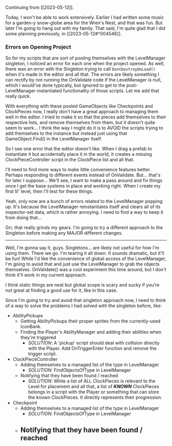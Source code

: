 Continuing from [[2023-05-12]].

Today, I won't be able to work extensively. Earlier I had written some music for a garden-y snow-globe area for the Wren's Nest, and that was fun. But later I'm going to hang out with my family. That said, I'm quite glad that I did some planning previously, in [[2023-05-12#^004546]].

### Errors on Opening Project
So for my scripts that are sort of pooling themselves with the LevelManager singleton, I noticed an error for each one when the project opened. As well, there was an error with the Singleton trying to call `DontDestroyOnLoad()` when it's made in the editor and all that. The errors are likely something I can rectify by not running the OnValidate code if the LevelManager is null, which I would've done typically, but ignored to get to the post-LevelManager-instantiated functionality of those scripts.
Let me add that really quick.

With everything with these pooled GameObjects like Checkpoints and ClockPieces now, I really don't have a great approach to managing them well in the editor. I tried to make it so that the pieces add themselves to their respective lists, and remove themselves from them, but it doesn't quite seem to work...
I think the way I might do it is to AVOID the scripts trying to add themselves to the instance but instead just using that GameObject.Find() in the LevelManager itself.

So I see one error that the editor doesn't like. When I drag a prefab to instantiate it but accidentally place it in the world, it creates a missing ClockPieceController script in the ClockPiece list and all that.

I'll need to find more ways to make little convenience features better. Perhaps responding to different events instead of OnValidate. But... that's for later I suppose... We'll see, I want to make a pass around and fix things once I get the base systems in place and working right. When I create my first lil' level, then I'll test for these things. 

Yeah, only now are a bunch of errors related to the LevelManager popping up. It's because the LevelManager reinstantiates itself and clears all of its inspector-set data, which is rather annoying. I need to find a way to keep it from doing that...

Grr, that really grinds my gears. I'm going to try a different approach to the Singleton before making any MAJOR different changes.

---

Well, I'm gonna say it, guys. Singletons... are likely not useful for how I'm using them. There we go. I'm tearing it all down. It sounds dramatic, but it'll be fun! While I'd like the convenience of global access of the LevelManager, I'm going to avoid that and just use the LevelManager to grab the objects themselves. OnValidate() was a cool experiment this time around, but I don't think it'll work in my current approach.

I think static things are neat but global scope is scary and sucky if you're not great at finding a good use for it, like in this case.

Since I'm going to try and avoid that singleton approach now, I need to think of a way to solve the problems I had solved with the singleton before, like:
- AbilityPickups
	- Getting AbilityPickups their proper sprites from the currently-used IconBank.
	- Finding the Player's AbilityManager and adding their abilities when they're triggered
		- *SOLUTION*: A 'pickup' script should deal with collision directly with the Player. Add OnTriggerEnter function and remove the trigger script.
- ClockPieceController
	- Adding themselves to a managed list of the type in LevelManager
		- *SOLUTION*: FindObjectsOfType in LevelManager
	- Notifying that they have been found / reached
		- *SOLUTION*: While a list of ALL ClockPieces is relevant to the Level for placement and all that, a list of ***KNOWN*** ClockPieces belongs in a script with the Player or something that can store the known ClockPieces. It directly represents their progression.
- Checkpoint
	- Adding themselves to a managed list of the type in LevelManager
		- *SOLUTION*: FindObjectsOfType in LevelManager
	- Notifying that they have been found / reached
		- 